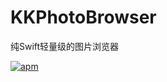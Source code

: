 # KKPhotoBrowser
纯Swift轻量级的图片浏览器

[![apm](https://img.shields.io/apm/l/vim-mode.svg)](https://github.com/ripplek/KKPhotoBrowser/blob/master/LICENSE)

